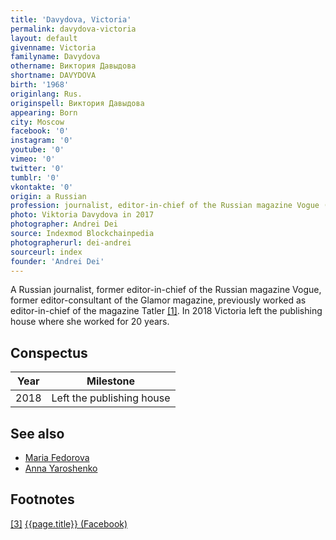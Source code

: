 ```yaml
---
title: 'Davydova, Victoria'
permalink: davydova-victoria
layout: default
givenname: Victoria
familyname: Davydova
othername: Виктория Давыдова
shortname: DAVYDOVA
birth: '1968'
originlang: Rus.
originspell: Виктория Давыдова
appearing: Born
city: Moscow
facebook: '0'
instagram: '0'
youtube: '0'
vimeo: '0'
twitter: '0'
tumblr: '0'
vkontakte: '0'
origin: a Russian
profession: journalist, editor-in-chief of the Russian magazine Vogue (2017), consultant of the Glamor magazine, previously worked as editor-in-chief of the magazine Tatler
photo: Viktoria Davydova in 2017
photographer: Andrei Dei
source: Indexmod Blockchainpedia
photographerurl: dei-andrei
sourceurl: index
founder: 'Andrei Dei'
---
```


A Russian journalist, former editor-in-chief of the Russian magazine Vogue, former editor-consultant of the Glamor magazine, previously worked as editor-in-chief of the magazine Tatler <span id="a1">[\[1\]](#f1)</span>. In 2018 Victoria left the publishing house where she worked for 20 years.

## Conspectus

|Year|Milestone|
|-|-|
|2018|Left the publishing house|

## See also

+ [Maria Fedorova](fedorova-maria)
+ [Anna Yaroshenko](yaroshenko-anna)

## Footnotes

[[3]](#a3) <span id="f3"></span> [{{page.title}} (Facebook)](index)
